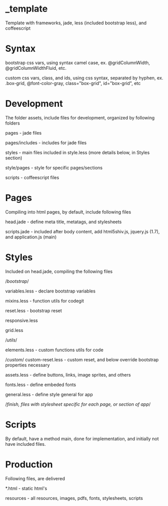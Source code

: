 _template
=========

Template with frameworks, jade, less (included bootstrap less), and coffeescript



Syntax
=========

bootstrap css vars, using syntax camel case, ex. @gridColumnWidth, @gridColumnWidthFluid, etc.

custom css vars, class, and ids, using css syntax, separated by hyphen, ex. .box-grid, @font-color-gray, class="box-grid", id="box-grid", etc



Development
=========
The folder assets, include files for development, organized by following folders

pages - jade files

pages/includes - includes for jade files

styles - main files included in style.less (more details below, in Styles section)

style/pages - style for specific pages/sections

scripts - coffeescript files



Pages
=========
Compiling into html pages, by default, include following files

head.jade - define meta title, metatags, and stylesheets

scripts.jade - included after body content, add html5shiv.js, jquery.js (1.7), and application.js (main)




Styles
=========
Included on head.jade, compiling the following files

/*bootstrap*/

variables.less - declare bootstrap variables 

mixins.less - function utils for codegit

reset.less - bootstrap reset

responsive.less

grid.less


/*utils*/

elements.less - custom functions utils for code

/*custom*/
custom-reset.less - custom reset, and below override bootstrap properties necessary

assets.less - define buttons, links, image sprites, and others

fonts.less - define embeded fonts

general.less - define style general for app

/*finish, files with stylesheet specific for each page, or section of app*/




Scripts
=========
By default, have a method main, done for implementation, and initially not have included files.






Production
=========
Following files, are delivered

*.html - static html's

resources - all resources, images, pdfs, fonts, stylesheets, scripts



